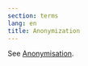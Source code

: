 ```yaml
---
section: terms
lang: en
title: Anonymization
---
```


See [Anonymisation](/glossary/en/terms/anonymisation/).
